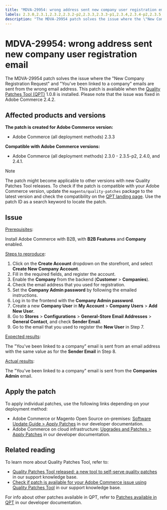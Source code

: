 ```yaml
---
title: "MDVA-29954: wrong address sent new company user registration email"
labels: 2.3.0,2.3.1,2.3.2,2.3.2-p2,2.3.3,2.3.3-p1,2.3.4,2.3.4-p2,2.3.5,2.3.5-p1,2.3.5-p2,2.4.0,2.4.1,B2B features,Companies Admin,QPT 1.0.8,QPT patches,Magento Commerce,Magento Commerce Cloud,Quality Patches Tool,New Company Registration Request,email address,sender email,user,Adobe Commerce,cloud infrastructure,on-premises
description: "The MDVA-29954 patch solves the issue where the \"New Company Registration Request\" and \"You've been linked to a company\" emails are sent from the wrong email address. This patch is available when the [Quality Patches Tool (QPT)](https://support.magento.com/hc/en-us/articles/360047139492) 1.0.8 is installed. Please note that the issue was fixed in Adobe Commerce 2.4.2."
---
```


# MDVA-29954: wrong address sent new company user registration email

The MDVA-29954 patch solves the issue where the "New Company Registration Request" and "You've been linked to a company" emails are sent from the wrong email address. This patch is available when the [Quality Patches Tool (QPT)](https://support.magento.com/hc/en-us/articles/360047139492) 1.0.8 is installed. Please note that the issue was fixed in Adobe Commerce 2.4.2.

## Affected products and versions

**The patch is created for Adobe Commerce version:**

* Adobe Commerce (all deployment methods) 2.3.3

**Compatible with Adobe Commerce versions:**

* Adobe Commerce (all deployment methods) 2.3.0 - 2.3.5-p2, 2.4.0, and 2.4.1.

>[!NOTE]
>
>The patch might become applicable to other versions with new Quality Patches Tool releases. To check if the patch is compatible with your Adobe Commerce version, update the `magento/quality-patches` package to the latest version and check the compatibility on the [QPT landing page](https://devdocs.magento.com/quality-patches/tool.html#patch-grid). Use the patch ID as a search keyword to locate the patch.

## Issue

<u>Prerequisites</u>:

Install Adobe Commerce with B2B, with **B2B Features** and **Company** enabled.

<u>Steps to reproduce</u>:

1. Click on the **Create Account** dropdown on the storefront, and select **Create New Company Account**.
1. Fill in the required fields, and register the account.
1. Enable the **Company** from the backend (**Customer** > **Companies**).
1. Check the email address that you used for registration.
1. Set the **Company Admin password** by following the emailed instructions.
1. Log in to the frontend with the **Company Admin password**.
1. Create a new **Company User** in **My Account** > **Company Users** > **Add New User**.
1. Go to **Stores** > **Configurations** > **General-Store Email Addresses** > **General Contact**, and check **Sender Email**.
1. Go to the email that you used to register the **New User** in Step 7.

<u>Expected results</u>:

The "You've been linked to a company" email is sent from an email address with the same value as for the **Sender Email** in Step 8.

<u>Actual results</u>:

The "You've been linked to a company" email is sent from the **Companies Admin** email.

## Apply the patch

To apply individual patches, use the following links depending on your deployment method:

* Adobe Commerce or Magento Open Source on-premises: [Software Update Guide > Apply Patches](https://devdocs.magento.com/guides/v2.4/comp-mgr/patching/mqp.html) in our developer documentation.
* Adobe Commerce on cloud infrastructure: [Upgrades and Patches > Apply Patches](https://devdocs.magento.com/cloud/project/project-patch.html) in our developer documentation.

## Related reading

To learn more about Quality Patches Tool, refer to:

* [Quality Patches Tool released: a new tool to self-serve quality patches](https://support.magento.com/hc/en-us/articles/360047139492) in our support knowledge base.
* [Check if patch is available for your Adobe Commerce issue using Quality Patches Tool](https://support.magento.com/hc/en-us/articles/360047125252) in our support knowledge base.

For info about other patches available in QPT, refer to [Patches available in QPT](https://devdocs.magento.com/quality-patches/tool.html#patch-grid) in our developer documentation.